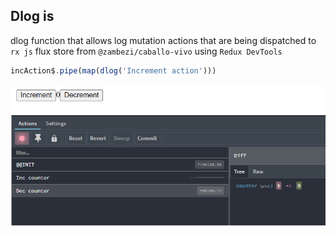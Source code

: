 ## Dlog is

dlog function that allows log mutation actions that are being dispatched to `rx js` flux store from `@zambezi/caballo-vivo` using `Redux DevTools`

```javascript
incAction$.pipe(map(dlog('Increment action')))
```

![Example](example.png)

